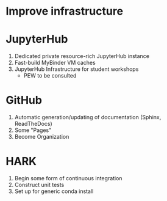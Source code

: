 # Improve infrastructure

# JupyterHub
1. Dedicated private resource-rich JupyterHub instance
1. Fast-build MyBinder VM caches
1. JupyterHub Infrastructure for student workshops
   * PEW to be consulted

# GitHub
1. Automatic generation/updating of documentation (Sphinx, ReadTheDocs)
1. Some "Pages"
1. Become Organization

# HARK
1. Begin some form of continuous integration
1. Construct unit tests
1. Set up for generic conda install
